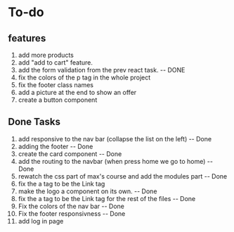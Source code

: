 # To-do

## features 

1. add more products
2. add "add to cart" feature. 
4. add the form validation from the prev react task. -- DONE
5. fix the colors of the p tag in the whole project 
6. fix the footer class names 
7. add a picture at the end to show an offer 
8. create a button component 





## Done Tasks 

1. add responsive to the nav bar (collapse the list on the left) -- Done
2. adding the footer -- Done
3. create the card component -- Done
4. add the routing to the navbar (when press home we go to home) -- Done
5. rewatch the css part of max's course and add the modules part -- Done
7. fix the a tag to be the Link tag
9. make the logo a component on its own. -- Done
6. fix the a tag to be the Link tag for the rest of the files -- Done
3. Fix the colors of the nav bar -- Done
2. Fix the footer responsivness -- Done
5. add log in page 




